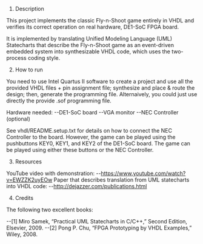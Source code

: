 1) Description

This project implements the classic Fly-n-Shoot game entirely in VHDL
and verifies its correct operation on real hardware, DE1-SoC FPGA board.

It is implemented by translating Unified Modeling Language (UML) Statecharts 
that describe the Fly-n-Shoot game as an event-driven embedded system
into synthesizable VHDL code, which uses the two-process coding style.

2) How to run

You need to use Intel Quartus II software to create a project and use all
the provided VHDL files + pin assignment file; synthesize and place & route
the design; then, generate the programming file. 
Alternaively, you could just use directly the provide .sof programming file.

Hardware needed: 
  --DE1-SoC board 
  --VGA monitor 
  --NEC Controller (optional)

See vhdl/README.setup.txt for details on how to connect the NEC Controller to the board.
However, the game can be played using the pushbuttons KEY0, KEY1, and KEY2 of 
the DE1-SoC board. The game can be played using either these buttons or the NEC Controller.

3) Resources

YouTube video with demonstration: 
  --https://www.youtube.com/watch?v=EWZZK2uyEOw
Paper that describes translation from UML statecharts into VHDL code: 
  --http://dejazzer.com/publications.html 

4) Credits

The following two excellent books:

  --[1] Miro Samek, “Practical UML Statecharts in C/C++,” Second Edition, Elsevier, 2009.
  --[2] Pong P. Chu, “FPGA Prototyping by VHDL Examples,” Wiley, 2008.